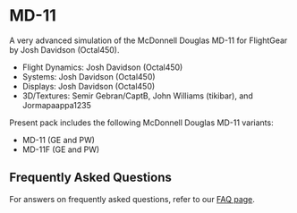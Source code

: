 # MD-11
A very advanced simulation of the McDonnell Douglas MD-11 for FlightGear by Josh Davidson (Octal450).

- Flight Dynamics: Josh Davidson (Octal450)
- Systems: Josh Davidson (Octal450)
- Displays: Josh Davidson (Octal450)
- 3D/Textures: Semir Gebran/CaptB, John Williams (tikibar), and Jormapaappa1235

Present pack includes the following McDonnell Douglas MD-11 variants:
- MD-11 (GE and PW)
- MD-11F (GE and PW)

## Frequently Asked Questions
For answers on frequently asked questions, refer to our [FAQ page](https://github.com/Octal450/MD-11/blob/master/FAQ.md).
